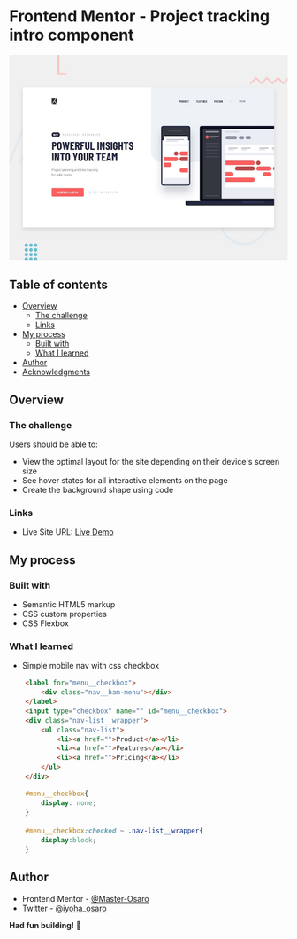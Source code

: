 # Frontend Mentor - Project tracking intro component

![Design preview for the Project tracking intro component coding challenge](./design/desktop-preview.jpg)

## Table of contents

- [Overview](#overview)
  - [The challenge](#the-challenge)
  - [Links](#links)
- [My process](#my-process)
  - [Built with](#built-with)
  - [What I learned](#what-i-learned)
- [Author](#author)
- [Acknowledgments](#acknowledgments)


## Overview

### The challenge

Users should be able to:

- View the optimal layout for the site depending on their device's screen size
- See hover states for all interactive elements on the page
- Create the background shape using code



### Links

- Live Site URL: [Live Demo](https://fylo-data-storage-component-o.netlify.app/)

## My process

### Built with

- Semantic HTML5 markup
- CSS custom properties
- CSS Flexbox

### What I learned

- Simple mobile nav with css checkbox

```html
    <label for="menu__checkbox">
        <div class="nav__ham-menu"></div>
    </label>
    <input type="checkbox" name="" id="menu__checkbox">
    <div class="nav-list__wrapper">
        <ul class="nav-list">
            <li><a href="">Product</a></li>
            <li><a href="">Features</a></li>
            <li><a href="">Pricing</a></li>
        </ul>
    </div>
```

```css
    #menu__checkbox{
        display: none;
    }

    #menu__checkbox:checked ~ .nav-list__wrapper{
        display:block;
    }

```





## Author
- Frontend Mentor - [@Master-Osaro](https://www.frontendmentor.io/profile/yourusername)
- Twitter - [@iyoha_osaro](https://www.twitter.com/yourusername)

**Had fun building!** 🚀
